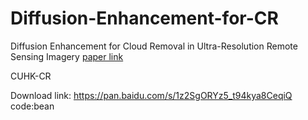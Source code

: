 # Diffusion-Enhancement-for-CR
Diffusion Enhancement for Cloud Removal in Ultra-Resolution Remote Sensing Imagery [paper link](https://arxiv.org/abs/2401.15105)

CUHK-CR

Download link: https://pan.baidu.com/s/1z2SgORYz5_t94kya8CeqiQ code:bean
